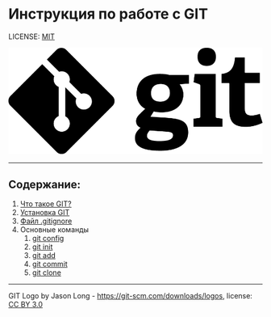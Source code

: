 # Инструкция по работе с GIT

LICENSE: [MIT](license.md)

![Тут должен быть лого, но он не загрузился :(](Img/Git-Logo-Black.png)

---

## Содержание:
1. [Что такое GIT?](Pages\about.md)
2. [Установка GIT](Pages\install.md)
3. [Файл .gitignore](Pages\ignore.md)
4. Основные команды
   1. [git config](Pages\config.md)
   2. [git init](Pages\init.md)
   3. [git add](Pages\add.md)
   4. [git commit](Pages\commit.md)
   5. [git clone](Pages\clone.md)

---

GIT Logo by Jason Long - https://git-scm.com/downloads/logos, license: [CC BY 3.0](https://creativecommons.org/licenses/by/3.0/)
